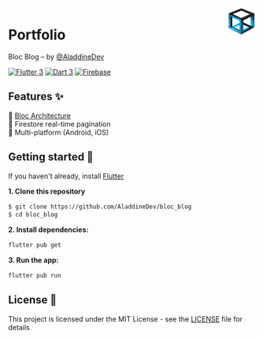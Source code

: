 <img src="assets/images/app-logo.png" align="right" width="60px"/>

# Portfolio

Bloc Blog – by [@AladdineDev](https://github.com/AladdineDev)

[![Flutter 3](https://img.shields.io/badge/Flutter-3.22-02569b.svg?style=flat-square&logo=flutter&logoColor=13b9fd)](https://flutter.dev/)
[![Dart 3](https://img.shields.io/badge/Dart-3.4-0175c2.svg?style=flat-square&logo=dart&logoColor=13b9fd)](https://dart.dev/)
[![Firebase](https://img.shields.io/badge/Firebase--ffcc30.svg?style=flat-square&logo=firebase&logoColor=ffcc30)](https://firebase.google.com/)

## Features ✨

💙 [Bloc Architecture](https://bloclibrary.dev/architecture/)\
💙 Firestore real-time pagination\
💙 Multi-platform (Android, iOS)

## Getting started 🚀

If you haven't already, install [Flutter](https://docs.flutter.dev/get-started/install)

**1. Clone this repository**

```bash
$ git clone https://github.com/AladdineDev/bloc_blog
$ cd bloc_blog
```

**2. Install dependencies:**

```bash
flutter pub get
```

**3. Run the app:**

```bash
flutter pub run
```

## License 📄

This project is licensed under the MIT License - see the [LICENSE](https://github.com/AladdineDev/portfolio/blob/main/LICENSE.md) file for details
